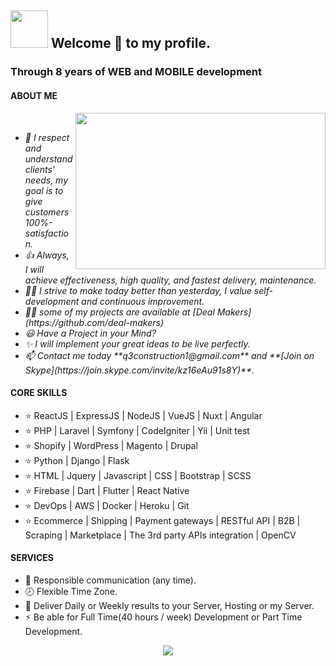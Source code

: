 ## <img height="60" width="60" src="https://media1.tenor.com/images/3ca4190df184f2329bb9f0bd06ea0cc2/tenor.gif?itemid=10604183" /> Welcome 🎉 to my profile.

### Through 8 years of WEB and MOBILE development
#### ABOUT ME
<img align="right" height="250" width="400" src="https://media3.giphy.com/media/p4NLw3I4U0idi/giphy.gif?cid=ecf05e47u651twctsezhzbsw8myzchukcjxu7oeakq3ujf17&rid=giphy.gif" />
<br>

<i>
<ul>
<li> 🚀 I respect and understand clients' needs, my goal is to give customers 100%-satisfaction.</li>
<li> 👍 Always, I will achieve effectiveness, high quality, and fastest delivery, maintenance.</li>
<li> 👨‍🎓 I strive to make today better than yesterday, I value self-development and continuous improvement.</li>
<li> 👨‍💻 some of my projects are available at [Deal Makers](https://github.com/deal-makers)</li>
<li> 😃 Have a Project in your Mind?</li>
<li> ✨ I will implement your great ideas to be live perfectly.</li>
<li> 📫 Contact me today **q3construction1@gmail.com** and **[Join on Skype](https://join.skype.com/invite/kz16eAu91s8Y)**.</li>
</ul>
</i>




#### CORE SKILLS
- ⭐ ReactJS | ExpressJS | NodeJS | VueJS | Nuxt | Angular
- ⭐ PHP | Laravel | Symfony | CodeIgniter | Yii | Unit test
- ⭐ Shopify | WordPress | Magento | Drupal
- ⭐ Python | Django | Flask
- ⭐ HTML | Jquery | Javascript | CSS | Bootstrap | SCSS
- ⭐ Firebase | Dart | Flutter | React Native
- ⭐ DevOps | AWS | Docker | Heroku | Git
- ⭐ Ecommerce | Shipping | Payment gateways | RESTful API | B2B | Scraping | Marketplace | The 3rd party APIs integration | OpenCV
#### SERVICES
- 💬 Responsible communication (any time).
- 🕗 Flexible Time Zone.
- 🚚 Deliver Daily or Weekly results to your Server, Hosting or my Server.
- ⚡ Be able for Full Time(40 hours / week) Development or Part Time Development.

<p align="center">
    <img src="https://github-profile-trophy.vercel.app/?username=devdreamsolution&column=7&theme=onedark"/>
</p>
